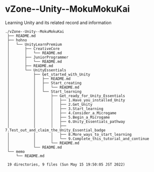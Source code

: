 # vZone--Unity--MokuMokuKai

Learning Unity and its related record and information

    ./vZone--Unity--MokuMokuKai
     ├── README.md
     ├── hohno
     │   └── UnityLearnPremium
     │       ├── CreativeCore
     │       │   └── README.md
     │       ├── JuniorProgrammer
     │       │   └── README.md
     │       ├── README.md
     │       └── UnityEssentials
     │           ├── Get_started_with_Unity
     │           │   ├── README.md
     │           │   ├── Start_creating
     │           │   │   └── README.md
     │           │   └── Start_learning
     │           │       ├── Get_ready_for_Unity_Essentials
     │           │       │   ├── 1.Have_you_installed_Unity
     │           │       │   ├── 2.Get_Unity
     │           │       │   ├── 3.Start_learning
     │           │       │   ├── 4.Consider_a_Microgame
     │           │       │   ├── 5.Begin_a_Microgame
     │           │       │   ├── 6.Unity_Essentials_pathway
     │           │       │   ├── 7.Test_out_and_claim_the_Unity_Essential_badge
     │           │       │   ├── 8.More_ways_to_start_learning
     │           │       │   └── 9.Complete_this_tutorial_and_continue
     │           │       └── README.md
     │           └── README.md
     └── memo
         └── README.md
     
     19 directories, 9 files (Sun May 15 19:50:05 JST 2022)

